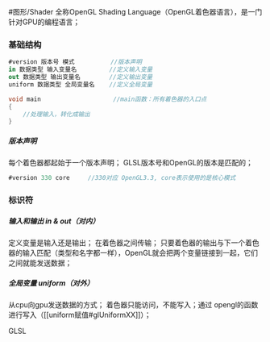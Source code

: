 #图形/Shader
全称OpenGL Shading Language（OpenGL着色器语言），是一门针对GPU的编程语言；

### 基础结构
```c#
#version 版本号 模式          //版本声明
in 数据类型 输入变量名         //定义输入变量 
out 数据类型 输出变量名        //定义输出变量 
uniform 数据类型 全局变量名    //定义全局变量 

void main                    //main函数：所有着色器的入口点 
{
	//处理输入，转化成输出 
}
```

##### 版本声明
每个着色器都起始于一个版本声明；
GLSL版本号和OpenGL的版本是匹配的；
```C#
#version 330 core     //330对应 OpenGL3.3, core表示使用的是核心模式
```

### 标识符
##### 输入和输出 in & out（对内）
定义变量是输入还是输出；
在着色器之间传输；
只要着色器的输出与下一个着色器的输入匹配（类型和名字都一样），OpenGL就会把两个变量链接到一起，它们之间就能发送数据；

##### 全局变量 uniform（对外）
从cpu向gpu发送数据的方式；
着色器只能访问，不能写入；通过 opengl的函数进行写入（[[uniform赋值#glUniformXX]]）；



GLSL